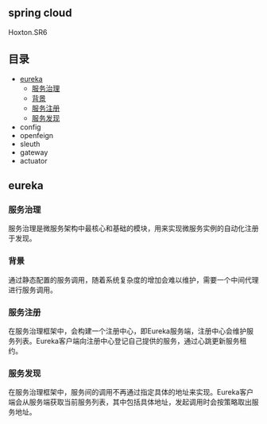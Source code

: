 ## spring cloud

Hoxton.SR6


## 目录
- [eureka](#eureka)
    - [服务治理](#服务治理)
    - [背景](#背景)
    - [服务注册](#服务注册)
    - [服务发现](#服务发现)
- config
- openfeign
- sleuth
- gateway
- actuator



## eureka

### 服务治理

服务治理是微服务架构中最核心和基础的模块，用来实现微服务实例的自动化注册于发现。

### 背景

通过静态配置的服务调用，随着系统复杂度的增加会难以维护，需要一个中间代理进行服务调用。

### 服务注册

在服务治理框架中，会构建一个注册中心，即Eureka服务端，注册中心会维护服务列表。Eureka客户端向注册中心登记自己提供的服务，通过心跳更新服务租约。

### 服务发现

在服务治理框架中，服务间的调用不再通过指定具体的地址来实现。Eureka客户端会从服务端获取当前服务列表，其中包括具体地址，发起调用时会按策略取出服务地址。
